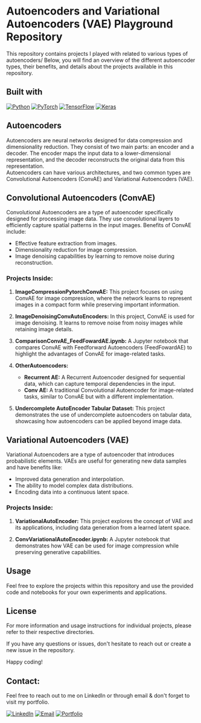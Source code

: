 # Autoencoders and Variational Autoencoders (VAE) Playground Repository

This repository contains projects I played with related to various types of autoencoders/
Below, you will find an overview of the different autoencoder types, their benefits, and details about the projects available in this repository.



## Built with

[![Python](https://img.shields.io/badge/Python-3.8%2B-blue?style=flat&logo=python)](https://www.python.org/)
[![PyTorch](https://img.shields.io/badge/PyTorch-1.7%2B-orange?style=flat&logo=pytorch)](https://pytorch.org/)
[![TensorFlow](https://img.shields.io/badge/TensorFlow-2.0%2B-orange?style=flat&logo=tensorflow)](https://www.tensorflow.org/)
[![Keras](https://img.shields.io/badge/Keras-2.4%2B-red?style=flat&logo=keras)](https://keras.io/)


## Autoencoders

Autoencoders are neural networks designed for data compression and dimensionality reduction. They consist of two main parts: an encoder and a decoder. The encoder maps the input data to a lower-dimensional representation, and the decoder reconstructs the original data from this representation. <br>
Autoencoders can have various architectures, and two common types are Convolutional Autoencoders (ConvAE) and Variational Autoencoders (VAE).

## Convolutional Autoencoders (ConvAE)

Convolutional Autoencoders are a type of autoencoder specifically designed for processing image data. They use convolutional layers to efficiently capture spatial patterns in the input images. Benefits of ConvAE include:

- Effective feature extraction from images.
- Dimensionality reduction for image compression.
- Image denoising capabilities by learning to remove noise during reconstruction.

### Projects Inside:

1. **ImageCompressionPytorchConvAE:** This project focuses on using ConvAE for image compression, where the network learns to represent images in a compact form while preserving important information.

2. **ImageDenoisingConvAutoEncoders:** In this project, ConvAE is used for image denoising. It learns to remove noise from noisy images while retaining image details.

3. **ComparisonConvAE_FeedFowardAE.ipynb:** A Jupyter notebook that compares ConvAE with Feedforward Autoencoders (FeedFowardAE) to highlight the advantages of ConvAE for image-related tasks.

4. **OtherAutoencoders:**

   - **Recurrent AE:** A Recurrent Autoencoder designed for sequential data, which can capture temporal dependencies in the input.
   - **Conv AE:** A traditional Convolutional Autoencoder for image-related tasks, similar to ConvAE but with a different implementation.

5. **Undercomplete AutoEncoder Tabular Dataset:** This project demonstrates the use of undercomplete autoencoders on tabular data, showcasing how autoencoders can be applied beyond image data.



## Variational Autoencoders (VAE)

Variational Autoencoders are a type of autoencoder that introduces probabilistic elements. VAEs are useful for generating new data samples and have benefits like:

- Improved data generation and interpolation.
- The ability to model complex data distributions.
- Encoding data into a continuous latent space.

### Projects Inside:

1. **VariationalAutoEncoder:** This project explores the concept of VAE and its applications, including data generation from a learned latent space.

2. **ConvVariationalAutoEncoder.ipynb:** A Jupyter notebook that demonstrates how VAE can be used for image compression while preserving generative capabilities.

## Usage

Feel free to explore the projects within this repository and use the provided code and notebooks for your own experiments and applications.

## License


For more information and usage instructions for individual projects, please refer to their respective directories.

If you have any questions or issues, don't hesitate to reach out or create a new issue in the repository.

Happy coding!

## Contact:
Feel free to reach out to me on LinkedIn or through email & don't forget to visit my portfolio.
 
  [![LinkedIn](https://img.shields.io/badge/LinkedIn-Connect%20with%20Me-blue?style=flat&logo=linkedin)](https://www.linkedin.com/in/samiabelhaddad/)
  [![Email](https://img.shields.io/badge/Email-Contact%20Me-brightgreen?style=flgat&logo=gmail)](mailto:samiamagbelhaddad@gmail.com)
  [![Portfolio](https://img.shields.io/badge/Portfolio-Visit%20My%20Portfolio-white?style=flat&logo=website)](https://samiabelhaddad.me/)
